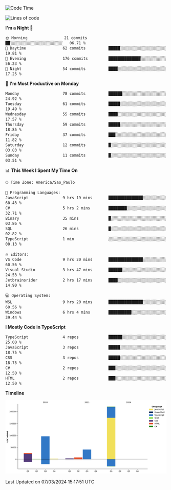 <!--START_SECTION:waka-->
![Code Time](http://img.shields.io/badge/Code%20Time-2%2C345%20hrs%205%20mins-blue)

![Lines of code](https://img.shields.io/badge/From%20Hello%20World%20I%27ve%20Written-395.1%20thousand%20lines%20of%20code-blue)

**I'm a Night 🦉** 

```text
🌞 Morning                21 commits          ██░░░░░░░░░░░░░░░░░░░░░░░   06.71 % 
🌆 Daytime                62 commits          █████░░░░░░░░░░░░░░░░░░░░   19.81 % 
🌃 Evening                176 commits         ██████████████░░░░░░░░░░░   56.23 % 
🌙 Night                  54 commits          ████░░░░░░░░░░░░░░░░░░░░░   17.25 % 
```
📅 **I'm Most Productive on Monday** 

```text
Monday                   78 commits          ██████░░░░░░░░░░░░░░░░░░░   24.92 % 
Tuesday                  61 commits          █████░░░░░░░░░░░░░░░░░░░░   19.49 % 
Wednesday                55 commits          ████░░░░░░░░░░░░░░░░░░░░░   17.57 % 
Thursday                 59 commits          █████░░░░░░░░░░░░░░░░░░░░   18.85 % 
Friday                   37 commits          ███░░░░░░░░░░░░░░░░░░░░░░   11.82 % 
Saturday                 12 commits          █░░░░░░░░░░░░░░░░░░░░░░░░   03.83 % 
Sunday                   11 commits          █░░░░░░░░░░░░░░░░░░░░░░░░   03.51 % 
```


📊 **This Week I Spent My Time On** 

```text
🕑︎ Time Zone: America/Sao_Paulo

💬 Programming Languages: 
JavaScript               9 hrs 19 mins       ███████████████░░░░░░░░░░   60.43 % 
C#                       5 hrs 2 mins        ████████░░░░░░░░░░░░░░░░░   32.71 % 
Binary                   35 mins             █░░░░░░░░░░░░░░░░░░░░░░░░   03.86 % 
SQL                      26 mins             █░░░░░░░░░░░░░░░░░░░░░░░░   02.82 % 
TypeScript               1 min               ░░░░░░░░░░░░░░░░░░░░░░░░░   00.13 % 

🔥 Editors: 
VS Code                  9 hrs 20 mins       ███████████████░░░░░░░░░░   60.56 % 
Visual Studio            3 hrs 47 mins       ██████░░░░░░░░░░░░░░░░░░░   24.53 % 
Jetbrainsrider           2 hrs 17 mins       ████░░░░░░░░░░░░░░░░░░░░░   14.90 % 

💻 Operating System: 
WSL                      9 hrs 20 mins       ███████████████░░░░░░░░░░   60.56 % 
Windows                  6 hrs 4 mins        ██████████░░░░░░░░░░░░░░░   39.44 % 
```

**I Mostly Code in TypeScript** 

```text
TypeScript               4 repos             ██████░░░░░░░░░░░░░░░░░░░   25.00 % 
JavaScript               3 repos             █████░░░░░░░░░░░░░░░░░░░░   18.75 % 
CSS                      3 repos             █████░░░░░░░░░░░░░░░░░░░░   18.75 % 
C#                       2 repos             ███░░░░░░░░░░░░░░░░░░░░░░   12.50 % 
HTML                     2 repos             ███░░░░░░░░░░░░░░░░░░░░░░   12.50 % 
```



**Timeline**

![Lines of Code chart](https://raw.githubusercontent.com/jonhoffmam/jonhoffmam/master/assets/bar_graph.png)


 Last Updated on 07/03/2024 15:17:51 UTC
<!--END_SECTION:waka-->
